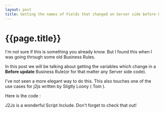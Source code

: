 ```yaml
---
layout: post
title: Getting the names of Fields that changed on Server side before Update
--- 
```




 {{page.title}}
======================================================




I'm not sure if this is something you already know. But I found this when I was going through some old Business Rules.

In this post we will be talking about getting the variables which change in a **Before update** Business Rule(or for that matter any Server side code).

I've not seen a more elegant way to do this. This also touches one of the use cases for j2js written by Sligtly Loony ( Tom ).

Here is the code : 

<script src="https://gist.github.com/abhididdigi/11226875.js"></script>

J2Js is a wonderful Script Include. Don't forget to check that out!